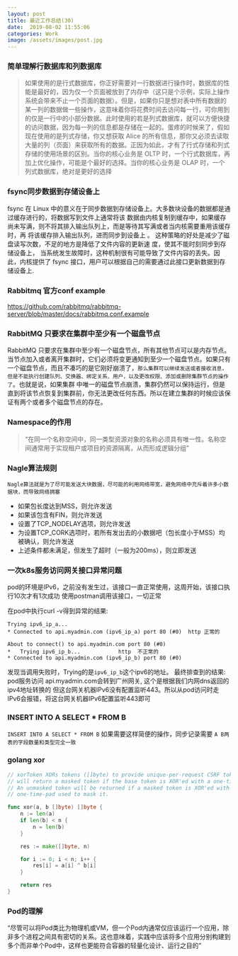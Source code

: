 ```yaml
---
layout: post
title: 最近工作总结(30)
date:  2019-08-02 11:55:06
categories: Work
image: /assets/images/post.jpg
---
```


### 简单理解行数据库和列数据库

>如果使用的是行式数据库，你正好需要对一行数据进行操作时，数据库的性能是最好的，因为仅一个页面被放到了内存中（这只是个示例，实际上操作系统会带来不止一个页面的数据）。但是，如果你只是想对表中所有数据的某一列的数据做一些操作，这意味着你将花费时间去访问每一行，可你用到的仅是一行中的小部分数据。此时使用的若是列式数据库，就可以方便快捷的访问数据，因为每一列的信息都是存储在一起的。蛋疼的时候来了，假如现在使用的是列式存储，你又想获取 Alice 的所有信息，那你又必须去读取大量的列（页面）来获取所有的数据。正因为如此，才有了行式存储和列式存储的使用场景的区别。当你的核心业务是 OLTP 时，一个行式数据库，再加上优化操作，可能是个最好的选择。当你的核心业务是 OLAP 时，一个列式数据库，绝对是更好的选择

### fsync同步数据到存储设备上
fsync 在 Linux 中的意义在于同步数据到存储设备上。大多数块设备的数据都是通过缓存进行的，将数据写到文件上通常将该
数据由内核复制到缓存中，如果缓存尚未写满，则不将其排入输出队列上，而是等待其写满或者当内核需要重用该缓存时，再 将该缓存排入输出队列，进而同步到设备上 。 这种策略的好处是减少了磁盘读写次数，不足的地方是降低了文件内容的更新速 度，使其不能时刻同步到存储设备上， 当系统发生故障时，这种机制很有可能导致了文件内容的丢失。因此，内核提供了 fsync
接口，用户可以根据自己的需要通过此接口更新数据到存储设备上.

### Rabbitmq 官方conf example

https://github.com/rabbitmq/rabbitmq-server/blob/master/docs/rabbitmq.conf.example

### RabbitMQ 只要求在集群中至少有一个磁盘节点
RabbitMQ 只要求在集群中至少有一个磁盘节点，所有其他节点可以是内存节点。当节点加入或者离开集群时，它们必须将变更通知到至少一个磁盘节点。如果只有一个磁盘节点，而且不凑巧的是它刚好崩溃了，`那么集群可以继续发送或者接收消息，但是不能执行创建队列、交换器、绑定关系、用户，以及更改权限、添加或删除集群节点的操作了`。也就是说，如果集群 中唯一的磁盘节点崩溃，集群仍然可以保持运行，但是直到将该节点恢复到集群前，你无法更改任何东西。所以在建立集群的时候应该保证有两个或者多个磁盘节点的存在。

### Namespace的作用

>“在同一个名称空间中，同一类型资源对象的名称必须具有唯一性。名称空间通常用于实现租户或项目的资源隔离，从而形成逻辑分组”

### Nagle算法规则
 `Nagle算法就是为了尽可能发送大块数据，尽可能的利用网络带宽，避免网络中充斥着许多小数据块，而导致网络拥塞`
- 如果包长度达到MSS，则允许发送
- 如果该包含有FIN，则允许发送
- 设置了TCP_NODELAY选项，则允许发送
- 为设置TCP_CORK选项时，若所有发出去的小数据吧（包长度小于MSS）均被确认，则允许发送
- 上述条件都未满足，但发生了超时（一般为200ms），则立即发送

### 一次k8s服务访问网关接口异常问题
pod的环境是IPv6，之前没有发生过，该接口一直正常使用，这周开始，该接口执行10次才有1次成功
使用postman调用该接口，一切正常

在pod中执行curl -v得到异常的结果:
```
Trying ipv6_ip_a...
* Connected to api.myadmin.com (ipv6_ip_a) port 80 (#0)  http 正常的

About to connect() to api.myadmin.com port 80 (#0)       
*   Trying ipv6_ip_b...            http  不正常的
* Connected to api.myadmin.com (ipv6_ip_b) port 80 (#0)
```

发现当调用失败时，Trying的是`ipv6_ip_b`这个ipv6的地址。
最终排查到的结果: pod服务访问 api.myadmin.com会转到广州网关,  这个是根据我们内网dns返回的ipv4地址转换的
但这台网关机器IPv6没有配置监听443。所以从pod访问时走IPv6会报错，将这台网关机器IPv6配置监听443即可

### INSERT INTO A SELECT * FROM B
`INSERT INTO A SELECT * FROM B`
如果需要这样简便的操作，同步记录需要 `A B两表的字段数量和类型完全一致`

### golang xor

```go
// xorToken XORs tokens ([]byte) to provide unique-per-request CSRF tokens. It
// will return a masked token if the base token is XOR'ed with a one-time-pad.
// An unmasked token will be returned if a masked token is XOR'ed with the
// one-time-pad used to mask it.

func xor(a, b []byte) []byte {
	n := len(a)
	if len(b) < n {
		n = len(b)
	}

	res := make([]byte, n)

	for i := 0; i < n; i++ {
		res[i] = a[i] ^ b[i]
	}

	return res
}
```
### Pod的理解
“尽管可以将Pod类比为物理机或VM，但一个Pod内通常仅应该运行一个应用，除非多个进程之间具有密切的关系。这也意味着，实践中应该将多个应用分别构建到多个而非单个Pod中，这样也更能符合容器的轻量化设计、运行之目的”
